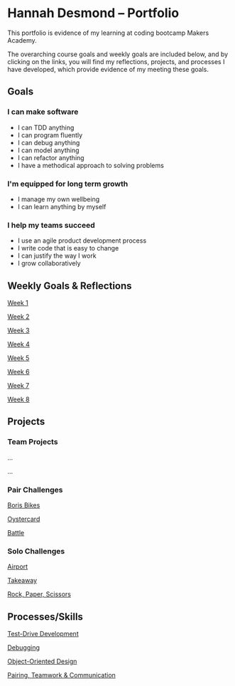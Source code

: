 # Hannah Desmond – Portfolio

This portfolio is evidence of my learning at coding bootcamp Makers Academy.

The overarching course goals and weekly goals are included below, and by clicking on the links, you will find my reflections, projects, and processes I have developed, which provide evidence of my meeting these goals. 

## Goals

### **I can make software**

- I can TDD anything
- I can program fluently
- I can debug anything
- I can model anything
- I can refactor anything
- I have a methodical approach to solving problems

### **I'm equipped for long term growth**

- I manage my own wellbeing
- I can learn anything by myself

### **I help my teams succeed**

- I use an agile product development process
- I write code that is easy to change
- I can justify the way I work
- I grow collaboratively

## Weekly Goals & Reflections
[Week 1](goals/weekly/week-1.md)

[Week 2](goals/weekly/week-2.md)

[Week 3](goals/weekly/week-3.md)

[Week 4](goals/weekly/week-4.md)

[Week 5](goals/weekly/week-5.md)

[Week 6](goals/weekly/week-6.md)

[Week 7](goals/weekly/week-7.md)

[Week 8](goals/weekly/week-8.md)

## Projects

### Team Projects

...

...

### Pair Challenges

[Boris Bikes](projects/boris-bikes.md)

[Oystercard](projects/oystercard.md)

[Battle](projects/battle.md)

### Solo Challenges

[Airport](/projects/airport-challenge.md)

[Takeaway](projects/takeaway.md)

[Rock, Paper, Scissors](projects/rps.md)

## Processes/Skills

[Test-Drive Development]()

[Debugging]()

[Object-Oriented Design]()

[Pairing, Teamwork & Communication]()




